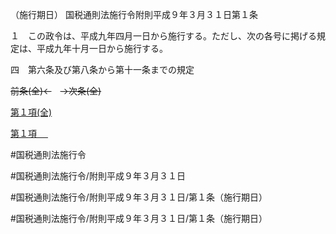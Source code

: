 （施行期日）
国税通則法施行令附則平成９年３月３１日第１条

１　この政令は、平成九年四月一日から施行する。ただし、次の各号に掲げる規定は、平成九年十月一日から施行する。

四　第六条及び第八条から第十一条までの規定

~~前条(全)←~~　~~→次条(全)~~

[第１項(全)](国税通則法施行＿令附則平成９年３月３１日第１条第１項_.md)  

[第１項 　 ](国税通則法施行＿令附則平成９年３月３１日第１条第１項.md)  

#国税通則法施行令

#国税通則法施行令/附則平成９年３月３１日

#国税通則法施行令/附則平成９年３月３１日/第１条（施行期日）

#国税通則法施行令/附則平成９年３月３１日/第１条（施行期日）

